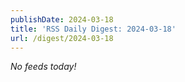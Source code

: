 ```yaml
---
publishDate: 2024-03-18
title: 'RSS Daily Digest: 2024-03-18'
url: /digest/2024-03-18
---
```


_No feeds today!_
